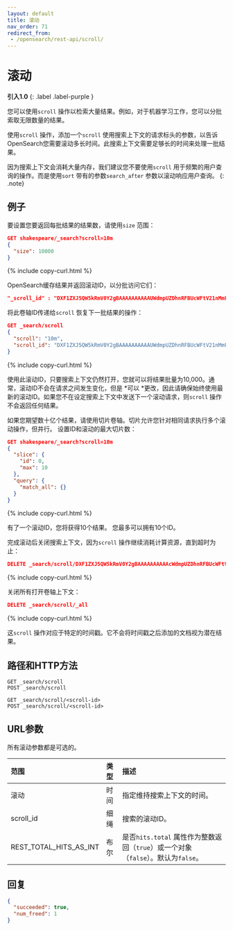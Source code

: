 ```yaml
---
layout: default
title: 滚动
nav_order: 71
redirect_from:
 - /opensearch/rest-api/scroll/
---
```


# 滚动
**引入1.0**
{: .label .label-purple }

您可以使用`scroll` 操作以检索大量结果。例如，对于机器学习工作，您可以分批索取无限数量的结果。

使用`scroll` 操作，添加一个`scroll` 使用搜索上下文的请求标头的参数，以告诉OpenSearch您需要滚动多长时间。此搜索上下文需要足够长的时间来处理一批结果。

因为搜索上下文会消耗大量内存，我们建议您不要使用`scroll` 用于频繁的用户查询的操作。而是使用`sort` 带有的参数`search_after` 参数以滚动响应用户查询。
{: .note}

## 例子

要设置您要返回每批结果的结果数，请使用`size` 范围：

```json
GET shakespeare/_search?scroll=10m
{
  "size": 10000
}
```
{% include copy-curl.html %}

OpenSearch缓存结果并返回滚动ID，以分批访问它们：

```json
"_scroll_id" : "DXF1ZXJ5QW5kRmV0Y2gBAAAAAAAAAAUWdmpUZDhnRFBUcWFtV21nMmFwUGJEQQ=="
```

将此卷轴ID传递给`scroll` 恢复下一批结果的操作：

```json
GET _search/scroll
{
  "scroll": "10m",
  "scroll_id": "DXF1ZXJ5QW5kRmV0Y2gBAAAAAAAAAAUWdmpUZDhnRFBUcWFtV21nMmFwUGJEQQ=="
}
```
{% include copy-curl.html %}

使用此滚动ID，只要搜索上下文仍然打开，您就可以将结果批量为10,000。通常，滚动ID不会在请求之间发生变化，但是 *可以 *更改，因此请确保始终使用最新的滚动ID。如果您不在设定搜索上下文中发送下一个滚动请求，则`scroll` 操作不会返回任何结果。

如果您期望数十亿个结果，请使用切片卷轴。切片允许您针对相同请求执行多个滚动操作，但并行。
设置ID和滚动的最大切片数：

```json
GET shakespeare/_search?scroll=10m
{
  "slice": {
    "id": 0,
    "max": 10
  },
  "query": {
    "match_all": {}
  }
}
```
{% include copy-curl.html %}

有了一个滚动ID，您将获得10个结果。
您最多可以拥有10个ID。

完成滚动后关闭搜索上下文，因为`scroll` 操作继续消耗计算资源，直到超时为止：

```json
DELETE _search/scroll/DXF1ZXJ5QW5kRmV0Y2gBAAAAAAAAAAcWdmpUZDhnRFBUcWFtV21nMmFwUGJEQQ==
```
{% include copy-curl.html %}

关闭所有打开卷轴上下文：

```json
DELETE _search/scroll/_all
```
{% include copy-curl.html %}

这`scroll` 操作对应于特定的时间戳。它不会将时间戳之后添加的文档视为潜在结果。


## 路径和HTTP方法

```
GET _search/scroll
POST _search/scroll
```
```
GET _search/scroll/<scroll-id>
POST _search/scroll/<scroll-id>
```

## URL参数

所有滚动参数都是可选的。

范围| 类型| 描述
:--- | :--- | :---
滚动| 时间| 指定维持搜索上下文的时间。
scroll_id| 细绳| 搜索的滚动ID。
REST_TOTAL_HITS_AS_INT| 布尔| 是否`hits.total` 属性作为整数返回（`true`）或一个对象（`false`）。默认为`false`。

## 回复

```json
{
  "succeeded": true,
  "num_freed": 1
}
```

